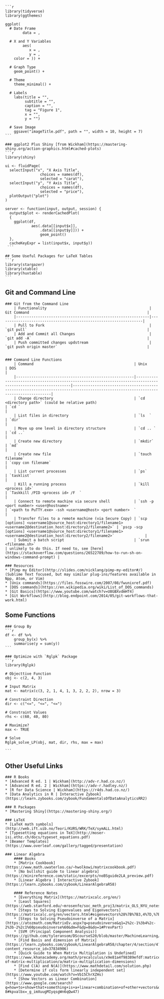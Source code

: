 
	```r
	library(tidyverse)
	library(ggthemes)

	ggplot(
	  # Date Frame
			data = ,
			
	  # X and Y Variables
			aes(
			   x = ,
			   y = ,
		color = )) +
	  
	  # Graph Type
		geom_point() +
	  
	  # Theme
		theme_minimal() +
	  
	  # Labels
		labs(title = "",
			 subtitle = "",
			 caption = "",
			 tag = "Figure 1",
			 x = "",
			 y = "")
	  
	  # Save Image
		ggsave("imageTitle.pdf", path = "", width = 10, height = 7)
	```
	
	### ggplot2 Plus Shiny [from Wickham](https://mastering-shiny.org/action-graphics.html#cached-plots)
	```r
	library(shiny)

	ui <- fluidPage(
	  selectInput("x", "X Axis Title", 
					choices = names(df), 
					selected = "carat"),
	  selectInput("y", "Y Axis Title", 
					choices = names(df), 
					selected = "price"),
	  plotOutput("plot")
	)

	server <- function(input, output, session) {
	  output$plot <- renderCachedPlot(
	  {
		ggplot(df, 
				aes(.data[[input$x]], 
					.data[[input$y]])) + 
					geom_point()
	  },
	  cacheKeyExpr = list(input$x, input$y))
	 ```
	 
	## Some Useful Packages for LaTeX Tables
	```r
	library(stargazer)
	library(xtable)
	library(huxtable)
	```

## Git and Command Line
	### Git from the Command Line
		| Functionality                                               | Git Command                                                      |
		|-------------------------------------------------------------|------------------------------------------------------------------|
		| Pull to Fork                                                | `git pull`                                                       |
		| Add and Commit all Changes                                  | `git add -A`                                                     |
		| Push committed changes updstream                            | `git push origin master`                                         |
		
		
	### Command Line Functions
		| Command                                              | Unix                                                                                                         | DOS                                                                                                                              |
		|------------------------------------------------------|--------------------------------------------------------------------------------------------------------------|----------------------------------------------------------------------------------------------------------------------------------|
		| Change directory                                     | `cd <directory path>` (could be relative path)                                                                 | `cd `                                                                                                                              |
		| List files in directory                              | `ls  `                                                                                                         | `dir`                                                                                                                              |
		| Move up one level in directory structure             | `cd .. `                                                                                                       | `cd ..`                                                                                                                            |
		| Create new directory                                 | `mkdir`                                                                                                        | `md`                                                                                                                              |
		| Create new file                                      | `touch filename`                                                                                               | `copy con filename`                                                                                                               |
		| List current processes                               | `ps`                                                                                                           | `tasklist`                                                                                                                         |
		| Kill a running process                               | `kill <process id>`                                                                                            | `Taskkill /PID <process id> /F  `                                                                                                  |
		| Connect to remote machine via secure shell           | `ssh -p <port number> <user@hostname>`                                                                         | `<path to PuTTY.exe> -ssh <username@host> <port number>  `                                                                         |
		| Transfer files to a remote machine (via Secure Copy) | `scp [options] <username1@source_host:directory1/filename1> <username2@destination_host:directory2/filename2>` | `pscp -scp [options] <username1@source_host:directory1/filename1> <username2@destination_host:directory2/filename2>`              |
		| Submit a batch script                                | `srun <filename.sh>`                                                                                           | unlikely to do this. If need to, see [here](https://stackoverflow.com/questions/26522789/how-to-run-sh-on-windows-command-prompt) |

	### Resources
	* [Pimp my Editor](http://slides.com/nicklang/pimp-my-editor#/) (Sublime Text focused, but may similar plug-ins/features available in Npp, Atom, or Vim)
	* [Unix commands](https://files.fosswire.com/2007/08/fwunixref.pdf)
	* [DOS commands](https://en.wikipedia.org/wiki/List_of_DOS_commands)
	* [Git Basics](https://www.youtube.com/watch?v=U8GBXvdmHT4)
	* [Git Workflows](http://blog.endpoint.com/2014/05/git-workflows-that-work.html)

## Some Functions

	### Group By
	```r
	df <- df %>%
        group_by(x) %>%
        summarise(y = sum(y))
	```

	### Optimize with `Rglpk` Package
	```r
	library(Rglpk)
	
	# Objecttive Function
	obj <- c(2, 4, 3)
	
	# Input Matrix
	mat <- matrix(c(3, 2, 1, 4, 1, 3, 2, 2, 2), nrow = 3)
	
	# Constraint Direction
	dir <- c("<=", "<=", "<=")
	
	# Constraint Values
	rhs <- c(60, 40, 80)
	
	# Maximize?
	max <- TRUE
	
	# Solve
	Rglpk_solve_LP(obj, mat, dir, rhs, max = max)

	```

## Other Useful Links
	
	### R Books
	* [Advanced R ed. 1 | Wickham](http://adv-r.had.co.nz/)
	* [Advanced R ed. 2 | Wickham](https://adv-r.hadley.nz/)
	* [R for Data Science | Wickham](https://r4ds.had.co.nz/)
	* [Data Analytics in R | Interactive Zybook](https://learn.zybooks.com/zybook/FundamentalsOfDataAnalyticsRR2)
		
	### R Packages
	* [Mastering Shiny](https://mastering-shiny.org/)
		
	### LaTeX
	* [LaTeX math symbols](http://web.ift.uib.no/Teori/KURS/WRK/TeX/symALL.html)
	* [Typesetting equations in TeX](http://moser-isi.ethz.ch/docs/typeset_equations.pdf)
	* [Beamer Templates](https://www.overleaf.com/gallery/tagged/presentation)
	
	### Linear Algebra
		#### Books
		* [Matrix Cookbook](https://www.math.uwaterloo.ca/~hwolkowi/matrixcookbook.pdf)
		* [No bullshit guide to linear algebra](https://minireference.com/static/excerpts/noBSguide2LA_preview.pdf)
		* [Linear Algebra | Interactive Zybook](https://learn.zybooks.com/zybook/LinearAlgebraR58)
		
		#### Reference Notes
		* [Everything Matrix](https://matrixcalc.org/en/)
		* [Least Squares](https://web.stanford.edu/~mrosenfe/soc_meth_proj3/matrix_OLS_NYU_notes.pdf)
		* [Steps to Solving Eigenvalues and Eigenvectors](https://matrixcalc.org/en/vectors.html#eigenvectors%28%7B%7B3,4%7D,%7B4,9%7D%7D%29)
		* [Steps to Solving Pseudoinverse of a Matrix](https://atozmath.com/MatrixEv.aspx?q=pseudoinverse&q1=2%2c-1%3b4%2c-2%3b-2%2c1%60pseudoinverse%60&dm=F&dp=8&do=1#PrevPart)
		* [SVM (Principal Component Analysis)](https://github.com/tyleransom/DScourseS20/blob/master/MachineLearning/UnsupervisedLearning.md)
		* [Find Basis and dimension of Matrix](https://learn.zybooks.com/zybook/LinearAlgebraR58/chapter/4/section/4?content_resource_id=37834906)
		* [Quick Guide to When Matrix Multiplation is Undefined](https://www.khanacademy.org/math/precalculus/x9e81a4f98389efdf:matrices/x9e81a4f98389efdf:properties-of-matrix-multiplication/a/matrix-multiplication-dimensions)
		* [Find C(A) and N(A)](https://www.mathdetail.com/solution.php)
		* [Determine if cols form linearly independent set](https://www.youtube.com/watch?v=Vb15ChrXZHs)
		* [Show Vectors as Linear Combination](https://www.google.com/search?q=how+to+show+that+something+is+a+linear+combination+of+other+vectors&oq=how+to+show+that+something+is+a+linear+combination+&aqs=chrome.1.69i57j33.10895j0j7&sourceid=chrome&ie=UTF-8#kpvalbx=_g_imXuugMIyqsgWn6qQw47)
